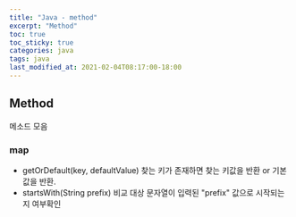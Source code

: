```yaml
---
title: "Java - method"
excerpt: "Method"
toc: true
toc_sticky: true
categories: java
tags: java
last_modified_at: 2021-02-04T08:17:00-18:00
---
```



## Method  

메소드 모음



### map

- getOrDefault(key, defaultValue)
  찾는 키가 존재하면 찾는 키값을 반환 or 기본 값을 반환.
- startsWith(String prefix)
  비교 대상 문자열이 입력된 "prefix" 값으로 시작되는지 여부확인

